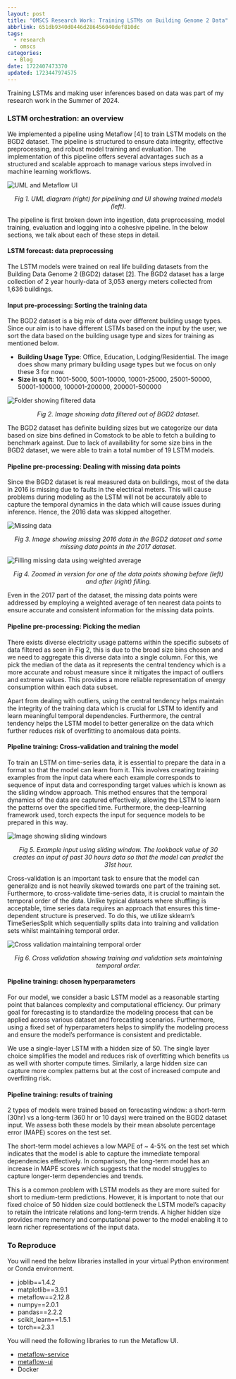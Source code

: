 ```yaml
---
layout: post
title: "OMSCS Research Work: Training LSTMs on Building Genome 2 Data"
abbrlink: 651db9340d0446d286456040def810dc
tags:
  - research
  - omscs
categories:
  - Blog
date: 1722407473370
updated: 1723447974575
---
```


Training LSTMs and making user inferences based on data was part of my research work in the Summer of 2024.

### LSTM orchestration: an overview

We implemented a pipeline using Metaflow \[4] to train LSTM models on the BGD2 dataset. The pipeline is structured to ensure data integrity, effective preprocessing, and robust model training and evaluation. The implementation of this pipeline offers several advantages such as a structured and scalable approach to manage various steps involved in machine learning workflows.

![UML and Metaflow UI](/resources/64c50f34aa7442978c8fb25e907868a4.png)

<p align="center"><em>Fig 1. UML diagram (right) for pipelining and UI showing trained models (left).</em></p>

The pipeline is first broken down into ingestion, data preprocessing, model training, evaluation and logging into a cohesive pipeline. In the below sections, we talk about each of these steps in detail.

#### LSTM forecast: data preprocessing

The LSTM models were trained on real life building datasets from the Building Data Genome 2 (BGD2) dataset \[2]. The BGD2 dataset has a large collection of 2 year hourly-data of 3,053 energy meters collected from 1,636 buildings.

#### Input pre-processing: Sorting the training data

The BGD2 dataset is a big mix of data over different building usage types. Since our aim is to have different LSTMs based on the input by the user, we sort the data based on the building usage type and sizes for training as mentioned below.

- **Building Usage Type**: Office, Education, Lodging/Residential. The image does show many primary building usage types but we focus on only these 3 for now.
- **Size in sq ft**: 1001-5000, 5001-10000, 10001-25000, 25001-50000, 50001-100000, 100001-200000, 200001-500000

![Folder showing filtered data](/resources/d79be96962654613be5544db22ae9637.png)

<p align="center"><em>Fig 2. Image showing data filtered out of BGD2 dataset.</em></p>

The BGD2 dataset has definite building sizes but we categorize our data based on size bins defined in Comstock to be able to fetch a building to benchmark against. Due to lack of availability for some size bins in the BGD2 dataset, we were able to train a total number of 19 LSTM models.

#### Pipeline pre-processing: Dealing with missing data points

Since the BGD2 dataset is real measured data on buildings, most of the data in 2016 is missing due to faults in the electrical meters. This will cause problems during modeling as the LSTM will not be accurately able to capture the temporal dynamics in the data which will cause issues during inference. Hence, the 2016 data was skipped altogether.

![Missing data](/resources/dc228356496f400d9747658800a09975.png)

<p align="center"><em>Fig 3. Image showing missing 2016 data in the BGD2 dataset and some 
			missing data points in the 2017 dataset.</em></p>

![Filling missing data using weighted average](/resources/80db2912ccc84b6da1193a4b3b7c51d1.png)

<p align="center"><em>Fig 4. Zoomed in version for one of the data points showing before (left) and after (right) filling.</em></p>

Even in the 2017 part of the dataset, the missing data points were addressed by employing a weighted average of ten nearest data points to ensure accurate and consistent information for the missing data points.

#### Pipeline pre-processing: Picking the median

There exists diverse electricity usage patterns within the specific subsets of data filtered as seen in Fig 2, this is due to the broad size bins chosen and we need to aggregate this diverse data into a single column. For this, we pick the median of the data as it represents the central tendency which is a more accurate and robust measure since it mitigates the impact of outliers and extreme values. This provides a more reliable representation of energy consumption within each data subset.

Apart from dealing with outliers, using the central tendency helps maintain the integrity of the training data which is crucial for LSTM to identify and learn meaningful temporal dependencies. Furthermore, the central tendency helps the LSTM model to better generalize on the data which further reduces risk of overfitting to anomalous data points.

#### Pipeline training: Cross-validation and training the model

To train an LSTM on time-series data, it is essential to prepare the data in a format so that the model can learn from it. This involves creating training examples from the input data where each example corresponds to sequence of input data and corresponding target values which is known as the sliding window approach. This method ensures that the temporal dynamics of the data are captured effectively, allowing the LSTM to learn the patterns over the specified time. Furthermore, the deep-learning framework used, torch expects the input for sequence models to be prepared in this way.

![Image showing sliding windows](/resources/59fec801fa914216ac4b1cffd3c0a45f.png)

<p align="center"><em>Fig 5. Example input using sliding window. 
The lookback value of 30 creates an input of past 30 hours data 
	so that the model can predict the 31st hour.</em></p>

Cross-validation is an important task to ensure that the model can generalize and is not heavily skewed towards one part of the training set. Furthermore, to cross-validate time-series data, it is crucial to maintain the temporal order of the data. Unlike typical datasets where shuffling is acceptable, time series data requires an approach that ensures this time-dependent structure is preserved. To do this, we utilize sklearn’s TimeSeriesSplit which sequentially splits data into training and validation sets whilst maintaining temporal order.

![Cross validation maintaining temporal order](/resources/d20b55eb8f41455781ba01e4d3085f51.png)

<p align="center"><em>Fig 6. Cross validation showing training and validation sets maintaining temporal order.</em></p>

#### Pipeline training: chosen hyperparameters

For our model, we consider a basic LSTM model as a reasonable starting point that balances complexity and computational efficiency. Our primary goal for forecasting is to standardize the modeling process that can be applied across various dataset and forecasting scenarios. Furthermore, using a fixed set of hyperparameters helps to simplify the modeling process and ensure the model’s performance is consistent and predictable.

We use a single-layer LSTM with a hidden size of 50. The single layer choice simplifies the model and reduces risk of overfitting which benefits us as well with shorter compute times. Similarly, a large hidden size can capture more complex patterns but at the cost of increased compute and overfitting risk.

#### Pipeline training: results of training

2 types of models were trained based on forecasting window: a short-term (30hr) vs a long-term (360 hr or 10 days) were trained on the BGD2 dataset input. We assess both these models by their mean absolute percentage error (MAPE) scores on the test set.

The short-term model achieves a low MAPE of \~ 4-5% on the test set which indicates that the model is able to capture the immediate temporal dependencies effectively. In comparison, the long-term model has an increase in MAPE scores which suggests that the model struggles to capture longer-term dependencies and trends.

This is a common problem with LSTM models as they are more suited for short to medium-term predictions. However, it is important to note that our fixed choice of 50 hidden size could bottleneck the LSTM model’s capacity to retain the intricate relations and long-term trends. A higher hidden size provides more memory and computational power to the model enabling it to learn richer representations of the input data.

### To Reproduce

You will need the below libraries installed in your virtual Python environment or Conda environment.

- joblib==1.4.2
- matplotlib==3.9.1
- metaflow==2.12.8
- numpy==2.0.1
- pandas==2.2.2
- scikit\_learn==1.5.1
- torch==2.3.1

You will need the following libraries to run the Metaflow UI.

- [metaflow-service](https://github.com/Netflix/metaflow-service)
- [metaflow-ui](https://github.com/Netflix/metaflow-ui?tab=readme-ov-file)
- Docker
